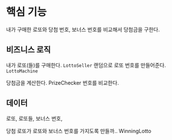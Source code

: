 

# 핵심 기능

내가 구매한 로또와 당첨 번호, 보너스 번호를 비교해서 당첨금을 구한다.

## 비즈니스 로직
내가 로또(들)를 구매한다. `LottoSeller`
랜덤으로 로또 번호를 만들어준다. `LottoMachine`

당첨금을 계산한다. PrizeChecker
번호를 비교한다.

## 데이터
로또, 로또들, 보너스 번호, 

당첨 로또가 로또와 보너스 번호를 가지도록 만들까.. WinningLotto

